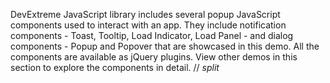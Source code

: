 DevExtreme JavaScript library includes several popup JavaScript components used to interact with an app. They include notification components - Toast, Tooltip, Load Indicator, Load Panel - and dialog components - Popup and Popover that are showcased in this demo. All the components are available as jQuery plugins. View other demos in this section to explore the components in detail.
// _split_